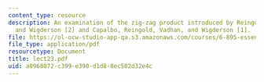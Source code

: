 ```yaml
---
content_type: resource
description: An examination of the zig-zag product introduced by Reingold, Vadhan,
  and Wigderson [2] and Capalbo, Reingold, Vadhan, and Wigderson [1].
file: https://ol-ocw-studio-app-qa.s3.amazonaws.com/courses/6-895-essential-coding-theory-fall-2004/a0968072c399e390d1d88ec502d32e4c_lect23.pdf
file_type: application/pdf
resourcetype: Document
title: lect23.pdf
uid: a0968072-c399-e390-d1d8-8ec502d32e4c
---
```

